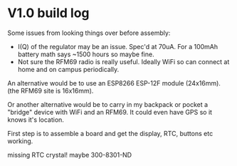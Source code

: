 # V1.0 build log

Some issues from looking things over before assembly:

* I(Q) of the regulator may be an issue.  Spec'd at 70uA.
For a 100mAh battery math says ~1500 hours so maybe fine.
* Not sure the RFM69 radio is really useful.  Ideally WiFi
so can connect at home and on campus periodically.

An alternative would be to use an ESP8266 ESP-12F module
(24x16mm).  (the RFM69 site is 16x16mm).

Or another alternative would be to carry in my backpack
or pocket a "bridge" device with WiFi and an RFM69.
It could even have GPS so it knows it's location.

First step is to assemble a board and get the display,
RTC, buttons etc working.

missing RTC crystal!
maybe 300-8301-ND


